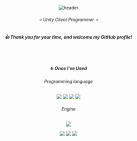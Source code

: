 <div align="center"> 
  
![header](https://capsule-render.vercel.app/api?type=Waving&text=Kim%20Seonghyuk)
###### ⭐ Unity Client Programmer ⭐
##### :+1: Thank you for your time, and welcome my GitHub profile!

<br/>
<br/>

##### 🌀: Once I've Used 
###### Programming language
<img src="https://img.shields.io/badge/C-4479A1?style=for-the-badge&logo=C&logoColor=white">
<img src="https://img.shields.io/badge/github-181717?style=for-the-badge&logo=github&logoColor=white">
<img src="https://img.shields.io/badge/gitlab-181717?style=for-the-badge&logo=gitlab&logoColor=white">
<img src="https://img.shields.io/badge/Fork-181717?style=for-the-badge&logo=diagramsdotnet&logoColor=sky">

###### Engine
<img src="https://img.shields.io/badge/Unity-007396?style=for-the-badge&logo=Unity&logoColor=white">

[<img src="https://img.shields.io/badge/Acmicpc-03C75A?style=flat-square&logo=codementor&logoColor=white"/>](https://www.acmicpc.net/user/wellesys)
[<img src="https://img.shields.io/badge/Velog-4FC08D?style=flat-square&logo=velog&logoColor=white"/>](https://velog.io/@ounols)
[<img src="https://img.shields.io/badge/Youtube-ED1C40?style=flat-square&logo=Youtube&logoColor=white"/>](https://www.youtube.com/user/ounols)
